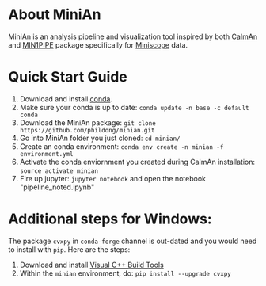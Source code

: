 # About MiniAn

MiniAn is an analysis pipeline and visualization tool inspired by both [CaImAn](https://github.com/flatironinstitute/CaImAn) and [MIN1PIPE](https://github.com/JinghaoLu/MIN1PIPE) package specifically for [Miniscope](http://miniscope.org/index.php/Main_Page) data.

# Quick Start Guide
1. Download and install [conda](https://conda.io/projects/conda/en/latest/).
2. Make sure your conda is up to date: `conda update -n base -c default conda`
2. Download the MiniAn package: `git clone https://github.com/phildong/minian.git`
3. Go into MiniAn folder you just cloned: `cd minian/`
4. Create an conda environment: `conda env create -n minian -f environment.yml`
5. Activate the conda enviornment you created during CaImAn installation: `source activate minian`
6. Fire up jupyter: `jupyter notebook` and open the notebook "pipeline_noted.ipynb"

# Additional steps for Windows:
The package `cvxpy` in `conda-forge` channel is out-dated and you would need to install with `pip`. Here are the steps:
1. Download and install [Visual C++ Build Tools](https://visualstudio.microsoft.com/visual-cpp-build-tools/)
2. Within the `minian` environment, do: `pip install --upgrade cvxpy`
